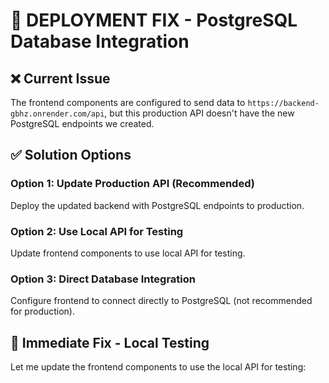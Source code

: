 # 🚀 DEPLOYMENT FIX - PostgreSQL Database Integration

## ❌ Current Issue
The frontend components are configured to send data to `https://backend-gbhz.onrender.com/api`, but this production API doesn't have the new PostgreSQL endpoints we created.

## ✅ Solution Options

### Option 1: Update Production API (Recommended)
Deploy the updated backend with PostgreSQL endpoints to production.

### Option 2: Use Local API for Testing
Update frontend components to use local API for testing.

### Option 3: Direct Database Integration
Configure frontend to connect directly to PostgreSQL (not recommended for production).

## 🔧 Immediate Fix - Local Testing

Let me update the frontend components to use the local API for testing:
